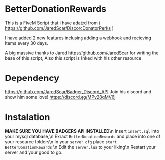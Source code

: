 # BetterDonationRewards

This is a FiveM Script that i have adated from ( https://github.com/JaredScar/DiscordDonatorPerks )


I have added 2 new features inclusing adding a webhook and recieving Items every 30 days.

A big massive thanks to Jared https://github.com/JaredScar for writing the base of this script, Also this script is linked with his other resource  
# Dependency
https://github.com/JaredScar/Badger_Discord_API
Join his discord and show him some love!
https://discord.gg/MPy28qMV6j

# Instalation 

**MAKE SURE YOU HAVE BADGERS API INSTALLED**\n
Insert `insert.sql` into your mysql database,\n
Exract `BetterDonationRewards` and place into one of your resource folders\n
In your `server.cfg` place `start BetterDonationRewards` \n
Edit the `server.lua` to your liking\n
Restart your server and your good to go.

